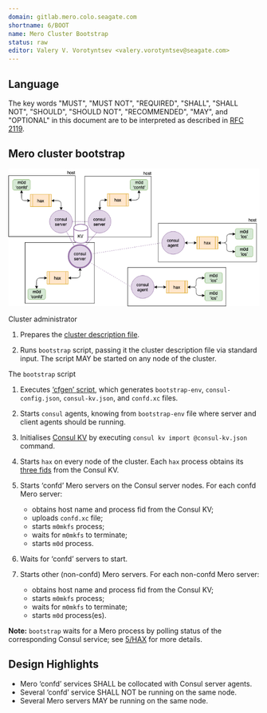 ```yaml
---
domain: gitlab.mero.colo.seagate.com
shortname: 6/BOOT
name: Mero Cluster Bootstrap
status: raw
editor: Valery V. Vorotyntsev <valery.vorotyntsev@seagate.com>
---
```


## Language

The key words "MUST", "MUST NOT", "REQUIRED", "SHALL", "SHALL NOT",
"SHOULD", "SHOULD NOT", "RECOMMENDED", "MAY", and "OPTIONAL" in this
document are to be interpreted as described in
[RFC 2119](https://tools.ietf.org/html/rfc2119).

## Mero cluster bootstrap

![hare_5nodes](hare_5nodes.png)

Cluster administrator

1. Prepares the
   [cluster description file](rfc/3/README.md#cluster-description-file).

1. Runs `bootstrap` script, passing it the cluster description file
   via standard input.  The script MAY be started on any node of the
   cluster.

The `bootstrap` script

1. Executes [‘cfgen’ script](rfc/3/README.md#cfgen), which generates
   `bootstrap-env`, `consul-config.json`, `consul-kv.json`, and
   `confd.xc` files.

1. Starts `consul` agents, knowing from `bootstrap-env` file where
   server and client agents should be running.

1. Initialises [Consul KV](rfc/4/README.md) by executing
   `consul kv import @consul-kv.json` command.

1. Starts `hax` on every node of the cluster.  Each `hax` process
   obtains its [three fids](#8) from the Consul KV.

1. Starts ‘confd’ Mero servers on the Consul server nodes.  For each
   confd Mero server:

   - obtains host name and process fid from the Consul KV;
   - uploads `confd.xc` file;
   - starts `m0mkfs` process;
   - waits for `m0mkfs` to terminate;
   - starts `m0d` process.

1. Waits for ‘confd’ servers to start.

1. Starts other (non-confd) Mero servers.  For each non-confd Mero
   server:

   - obtains host name and process fid from the Consul KV;
   - starts `m0mkfs` process;
   - waits for `m0mkfs` to terminate;
   - starts `m0d` process(es).

**Note:** `bootstrap` waits for a Mero process by polling status of
the corresponding Consul service; see
[5/HAX](rfc/5/README.md#storing-process-status-in-consul-kv) for more
details.

## Design Highlights

* Mero ‘confd’ services SHALL be collocated with Consul server agents.
* Several ‘confd’ service SHALL NOT be running on the same node.
* Several Mero servers MAY be running on the same node.
